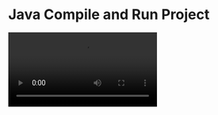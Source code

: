 # Java Compile and Run Project

![Video](https://github.com/Mestane/javaCompileAndRun/blob/master/assets/001.mp4)
